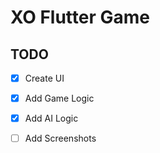 # XO Flutter Game



## TODO

- [x] Create UI

- [x] Add Game Logic

- [x] Add AI Logic

- [ ] Add Screenshots
